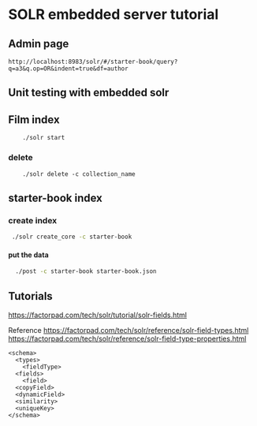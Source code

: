 # SOLR embedded server tutorial 
## Admin page 
```http
http://localhost:8983/solr/#/starter-book/query?q=a3&q.op=OR&indent=true&df=author
```


## Unit testing with embedded solr 


## Film index 

```
    ./solr start
```
### delete
```
    ./solr delete -c collection_name
```
## starter-book index
### create index 
```bash
 ./solr create_core -c starter-book
```
#### put the data 
```bash
  ./post -c starter-book starter-book.json
```


## Tutorials

https://factorpad.com/tech/solr/tutorial/solr-fields.html

Reference
https://factorpad.com/tech/solr/reference/solr-field-types.html
https://factorpad.com/tech/solr/reference/solr-field-type-properties.html

```
<schema>
  <types>
    <fieldType>
  <fields>
    <field>
  <copyField>
  <dynamicField>
  <similarity>
  <uniqueKey>
</schema>
```
